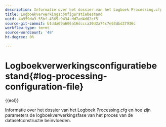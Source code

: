 ```yaml
---
description: Informatie over het dossier van het Logboek Processing.cfg en hoe zijn parameters de logboekverwerkingsfase van het proces van de datasetconstructie beïnvloeden.
title: Logboekverwerkingsconfiguratiebestand
uuid: 4a959da3-55bf-4365-9434-dd7ad4d62cf5
source-git-commit: b1dda69a606a16dccca30d2a74c7e63dbd27936c
workflow-type: tm+mt
source-wordcount: '48'
ht-degree: 0%

---
```



# Logboekverwerkingsconfiguratiebestand{#log-processing-configuration-file}

{{eol}}

Informatie over het dossier van het Logboek Processing.cfg en hoe zijn parameters de logboekverwerkingsfase van het proces van de datasetconstructie beïnvloeden.

